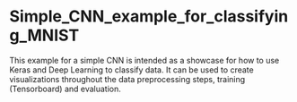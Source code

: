 # Simple_CNN_example_for_classifying_MNIST
This example for a simple CNN is intended as a showcase for how to use Keras and Deep Learning to classify data. It can be used to create visualizations throughout the data preprocessing steps, training (Tensorboard) and evaluation.
